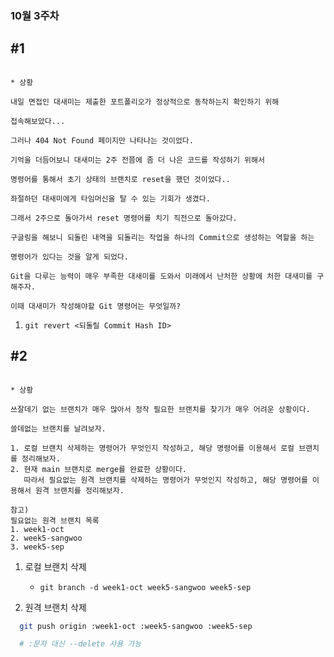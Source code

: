 ### 10월 3주차

## \#1

```

* 상황

내일 면접인 대새미는 제출한 포트폴리오가 정상적으로 동작하는지 확인하기 위해

접속해보았다...

그러나 404 Not Found 페이지만 나타나는 것이었다.

기억을 더듬어보니 대새미는 2주 전쯤에 좀 더 나은 코드를 작성하기 위해서

명령어를 통해서 초기 상태의 브랜치로 reset을 했던 것이었다..

좌절하던 대새미에게 타임머신을 탈 수 있는 기회가 생겼다.

그래서 2주으로 돌아가서 reset 명령어를 치기 직전으로 돌아갔다.

구글링을 해보니 되돌린 내역을 되돌리는 작업을 하나의 Commit으로 생성하는 역할을 하는

명령어가 있다는 것을 알게 되었다.

Git을 다루는 능력이 매우 부족한 대새미를 도와서 미래에서 난처한 상황에 처한 대새미를 구해주자.

이때 대새미가 작성해야할 Git 명령어는 무엇일까?
```

1. `git revert <되돌릴 Commit Hash ID>`

## \#2

```

* 상황

쓰잘데기 없는 브랜치가 매우 많아서 정작 필요한 브랜치를 찾기가 매우 어려운 상황이다.

쓸데없는 브랜치를 날려보자.

1. 로컬 브랜치 삭제하는 명령어가 무엇인지 작성하고, 해당 명령어를 이용해서 로컬 브랜치를 정리해보자.
2. 현재 main 브랜치로 merge를 완료한 상황이다.
   따라서 필요없는 원격 브랜치를 삭제하는 명령어가 무엇인지 작성하고, 해당 명령어를 이용해서 원격 브랜치를 정리해보자.

참고)
필요없는 원격 브랜치 목록
1. week1-oct
2. week5-sangwoo
3. week5-sep
```

1. 로컬 브랜치 삭제

   - `git branch -d week1-oct week5-sangwoo week5-sep`

2. 원격 브랜치 삭제

```sh
  git push origin :week1-oct :week5-sangwoo :week5-sep

  # :문자 대신 --delete 사용 가능
```
